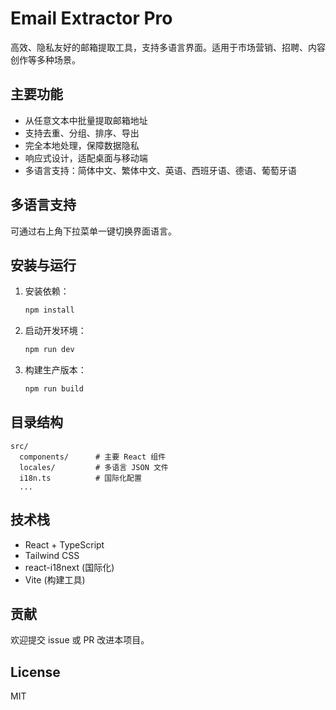 # Email Extractor Pro

高效、隐私友好的邮箱提取工具，支持多语言界面。适用于市场营销、招聘、内容创作等多种场景。

## 主要功能
- 从任意文本中批量提取邮箱地址
- 支持去重、分组、排序、导出
- 完全本地处理，保障数据隐私
- 响应式设计，适配桌面与移动端
- 多语言支持：简体中文、繁体中文、英语、西班牙语、德语、葡萄牙语

## 多语言支持
可通过右上角下拉菜单一键切换界面语言。

## 安装与运行
1. 安装依赖：
   ```bash
   npm install
   ```
2. 启动开发环境：
   ```bash
   npm run dev
   ```
3. 构建生产版本：
   ```bash
   npm run build
   ```

## 目录结构
```
src/
  components/      # 主要 React 组件
  locales/         # 多语言 JSON 文件
  i18n.ts          # 国际化配置
  ...
```

## 技术栈
- React + TypeScript
- Tailwind CSS
- react-i18next (国际化)
- Vite (构建工具)

## 贡献
欢迎提交 issue 或 PR 改进本项目。

## License
MIT 